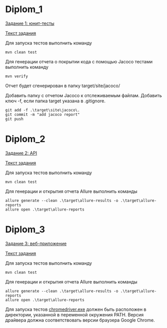 # Diplom_1

[Задание 1: юнит-тесты](https://github.com/avokaglub/Diplom_1/)

[Текст задания](https://github.com/avokaglub/Diplom_1/blob/main/task_1.md)

Для запуска тестов выполнить команду
```
mvn clean test
```

Для генерации отчета о покрытии кода с помощью Jacoco тестами выполнить команду
```
mvn verify
```
Отчет будет сгенерирован в папку target/site/jacoco/

Добавить папку с отчетом Jacoco к отслеживаемым файлам. Добавить ключ -f, если папка target указана в .gitignore.
```
git add -f .\target\site\jacoco\.
git commit -m "add jacoco report"
git push
```

# Diplom_2

[Задание 2: API](https://github.com/avokaglub/Diplom_2/)

[Текст задания](https://github.com/avokaglub/Diplom_2/blob/main/task_2.md)

Для запуска тестов выполнить команду
```
mvn clean test
```
Для генерации и открытия отчета Allure выполнить команды
```
allure generate --clean .\target\allure-results -o .\target\allure-reports
allure open .\target\allure-reports
```

# Diplom_3

[Задание 3: веб-приложение](https://github.com/avokaglub/Diplom_3/)

[Текст задания](https://github.com/avokaglub/Diplom_3/blob/main/task_3.md)

Для запуска тестов выполнить команду
```
mvn clean test
```
Для генерации и открытия отчета Allure выполнить команды
```
allure generate --clean .\target\allure-results -o .\target\allure-reports
allure open .\target\allure-reports
```

Для запуска тестов [chromedriver.exe](https://chromedriver.chromium.org/downloads) должен быть расположен в директории, указанной в переменной окружения PATH.
Версия драйвера должна соответствовать версии браузера Google Chrome.
